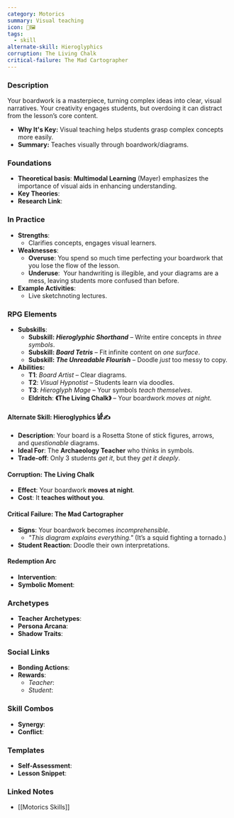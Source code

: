 ```yaml
---
category: Motorics
summary: Visual teaching
icon: 🎨🖼️
tags:
  - skill
alternate-skill: Hieroglyphics
corruption: The Living Chalk
critical-failure: The Mad Cartographer
---
```


### **Description**  
Your boardwork is a masterpiece, turning complex ideas into clear, visual narratives. Your creativity engages students, but overdoing it can distract from the lesson’s core content. 
- **Why It's Key:** Visual teaching helps students grasp complex concepts more easily.
- **Summary:** Teaches visually through boardwork/diagrams.

### **Foundations**  
- **Theoretical basis**: **Multimodal Learning** (Mayer) emphasizes the importance of visual aids in enhancing understanding.
- **Key Theories**: 
- **Research Link**: 

### **In Practice**  
- **Strengths**:  
	- Clarifies concepts, engages visual learners.
- **Weaknesses**:  
	- **Overuse**: You spend so much time perfecting your boardwork that you lose the flow of the lesson.
	- **Underuse**:  Your handwriting is illegible, and your diagrams are a mess, leaving students more confused than before.
- **Example Activities**:  
	- Live sketchnoting lectures.

### **RPG Elements**  
- **Subskills**: 
	- **Subskill: _Hieroglyphic Shorthand_** – Write entire concepts in _three symbols_.
	- **Subskill: _Board Tetris_** – Fit infinite content on _one surface_.
	- **Subskill: _The Unreadable Flourish_** – Doodle _just_ too messy to copy.
- **Abilities:**
	- **T1**: _Board Artist_ – Clear diagrams.
	- **T2**: _Visual Hypnotist_ – Students learn via doodles.
	- **T3**: _Hieroglyph Mage_ – Your symbols _teach themselves_.
	- **Eldritch**: **《The Living Chalk》** – Your boardwork _moves at night._
#### **Alternate Skill: Hieroglyphics** 𓀎✍️
- **Description**: Your board is a Rosetta Stone of stick figures, arrows, and _questionable_ diagrams.
- **Ideal For**: The **Archaeology Teacher** who thinks in symbols.
- **Trade-off**: Only 3 students _get it_, but they _get it deeply_.
#### **Corruption: The Living Chalk**
- **Effect**: Your boardwork **moves at night**.
- **Cost**: It **teaches without you**.
#### **Critical Failure: The Mad Cartographer** 
- **Signs**: Your boardwork becomes _incomprehensible_.
    - _"This diagram explains _everything_."_ (It’s a squid fighting a tornado.)
- **Student Reaction**: Doodle their own interpretations.
#### **Redemption Arc**  
- **Intervention**: 
- **Symbolic Moment**: 

### **Archetypes**  
- **Teacher Archetypes**: 
- **Persona Arcana**: 
- **Shadow Traits**: 

### **Social Links**  
- **Bonding Actions**: 
- **Rewards**:  
  - *Teacher*: 
  - *Student*: 

### **Skill Combos**  
- **Synergy**: 
- **Conflict**:  

### **Templates**  
- **Self-Assessment**: 
- **Lesson Snippet**: 

### **Linked Notes**  
- [[Motorics Skills]]